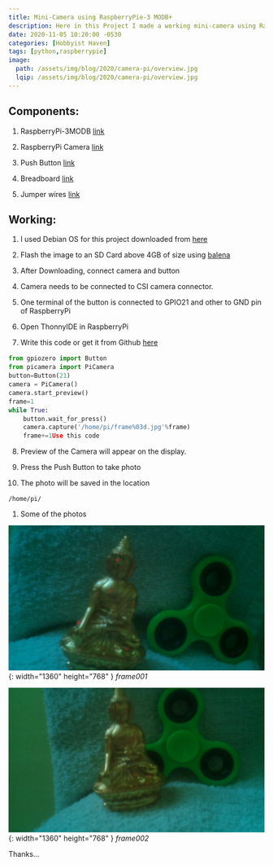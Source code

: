 ```yaml
---
title: Mini-Camera using RaspberryPie-3 MODB+
description: Here in this Project I made a working mini-camera using RaspberryPie-3 MODB+
date: 2020-11-05 10:20:00 -0530
categories: [Hobbyist Haven]
tags: [python,raspberrypie]
image:
  path: /assets/img/blog/2020/camera-pi/overview.jpg
  lqip: /assets/img/blog/2020/camera-pi/overview.jpg
---
```


## Components:

1. RaspberryPi-3MODB [link](https://www.amazon.in/Raspberry-Pi-Model-RASP-PI-3-Motherboard/dp/B01CD5VC92/ref=sr_1_3?dchild=1&keywords=raspberry+pi+3&qid=1604323896&sr=8-3)

1. RaspberryPi Camera [link](https://www.amazon.in/Raspberry-Pi-Camera-Board/dp/B00L1FOIIS/ref=sr_1_2?dchild=1&keywords=raspberry+pi+camera&qid=1604324011&sr=8-2)

1. Push Button [link](https://www.amazon.in/switch-11x11x4-3MM-Tactile-Button-Self-Reset/dp/B07MDH66DN/ref=sr_1_1?dchild=1&keywords=button+for+arduino&qid=1604324082&sr=8-1)

1. Breadboard [link](https://www.amazon.in/Generic-Elementz-Solderless-Piecesb-Circuit/dp/B00MC1CCZQ/ref=sr_1_3?dchild=1&keywords=breadboard&qid=1604324184&sr=8-3&th=1)

1. Jumper wires [link](https://www.amazon.in/ApTechDeals-Jumper-Female-breadboard-jumper/dp/B074J9CPV3/ref=sr_1_2_mod_primary_lightning_deal?crid=25YR2Z8ZGWY72&dchild=1&keywords=jumper+wires+for+arduino&qid=1604324158&sbo=Tc8eqSFhUl4VwMzbE4fw%2Fw%3D%3D&smid=AT95IG9ONZD7S&sprefix=jumper%2Caps%2C434&sr=8-2)

## Working:

1. I used Debian OS for this project downloaded from [here](https://www.raspberrypi.com/software/s)

1. Flash the image to an SD Card above 4GB of size using [balena](https://etcher.balena.io/)

1. After Downloading, connect camera and button
 
1. Camera needs to be connected to CSI camera connector.
 
1. One terminal of the button is connected to GPIO21 and other to GND pin of RaspberryPi

1. Open ThonnyIDE in RaspberryPi

1. Write this code or get it from Github [here](https://github.com/MadeByBalaji/RaspberryPi/blob/main/Python/gpiozero/Camera/ButtonCapture/cam.py)

```python
from gpiozero import Button
from picamera import PiCamera
button=Button(21)
camera = PiCamera()
camera.start_preview()
frame=1
while True:
    button.wait_for_press()
    camera.capture('/home/pi/frame%03d.jpg'%frame)
    frame+=1Use this code 
```  

8. Preview of the Camera will appear on the display.

1. Press the Push Button to take photo

1. The photo will be saved in the location  

```text
/home/pi/
```

1. Some of the photos

![frame001](assets/img/blog/2020/camera-pi/frame001.jpg){: width="1360" height="768" }
_frame001_

![frame002](assets/img/blog/2020/camera-pi/frame002.jpg){: width="1360" height="768" }
_frame002_


Thanks...